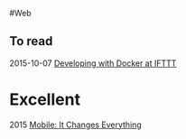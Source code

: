 #Web

## To read
2015-10-07
[Developing with Docker at IFTTT](https://medium.com/@silvamerica/developing-with-docker-at-ifttt-5bd03b4e597c)

# Excellent
2015 [Mobile: It Changes Everything](http://a16z.com/2015/06/19/mobile-it-changes-everything/)
